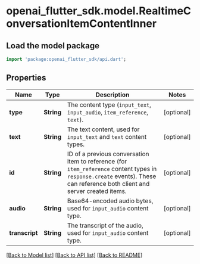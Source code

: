 # openai_flutter_sdk.model.RealtimeConversationItemContentInner

## Load the model package
```dart
import 'package:openai_flutter_sdk/api.dart';
```

## Properties
Name | Type | Description | Notes
------------ | ------------- | ------------- | -------------
**type** | **String** | The content type (`input_text`, `input_audio`, `item_reference`, `text`).  | [optional] 
**text** | **String** | The text content, used for `input_text` and `text` content types.  | [optional] 
**id** | **String** | ID of a previous conversation item to reference (for `item_reference` content types in `response.create` events). These can reference both client and server created items.  | [optional] 
**audio** | **String** | Base64-encoded audio bytes, used for `input_audio` content type.  | [optional] 
**transcript** | **String** | The transcript of the audio, used for `input_audio` content type.  | [optional] 

[[Back to Model list]](../README.md#documentation-for-models) [[Back to API list]](../README.md#documentation-for-api-endpoints) [[Back to README]](../README.md)


